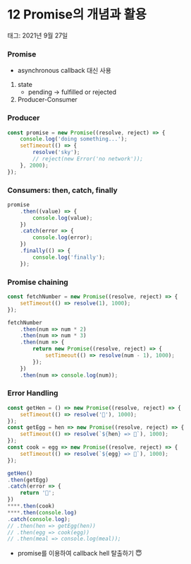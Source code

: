 # 12 Promise의 개념과 활용

태그: 2021년 9월 27일

### Promise

- asynchronous callback 대신 사용

1. state
    - pending → fulfilled or rejected
2. Producer-Consumer

### Producer

```jsx
const promise = new Promise((resolve, reject) => {
	console.log('doing something...');
	setTimeout(() => {
		resolve('sky');
		// reject(new Error('no network'));
	}, 2000);
});
```

### Consumers: then, catch, finally

```jsx
promise
	.then((value) => {
		console.log(value);
	})
	.catch(error => {
		console.log(error);
	})
	.finally(() => {
		console.log('finally');
	});
```

### Promise chaining

```jsx
const fetchNumber = new Promise((resolve, reject) => {
	setTimeout(() => resolve(1), 1000);
});

fetchNumber
	.then(num => num * 2)
	.then(num => num * 3)
	.then(num => {
		return new Promise((resolve, reject) => {
			setTimeout(() => resolve(num - 1), 1000);
		});
	})
	.then(num => console.log(num));
```

### Error Handling

```jsx
const getHen = () => new Promise((resolve, reject) => {
	setTimeout(() => resolve('🐓'), 1000);
});
const getEgg = hen => new Promise((resolve, reject) => {
	setTimeout(() => resolve(`${hen} => 🥚`), 1000);
});
const cook = egg => new Promise((resolve, reject) => {
	setTimeout(() => resolve(`${egg} => 🍳`), 1000);
});

getHen()
.then(getEgg)
.catch(error => {
	return '🍞';
})
****.then(cook)
****.then(console.log)
.catch(console.log);
// .then(hen => getEgg(hen))
// .then(egg => cook(egg))
// .then(meal => console.log(meal));
```

- promise를 이용하여 callback hell 탈출하기 😇